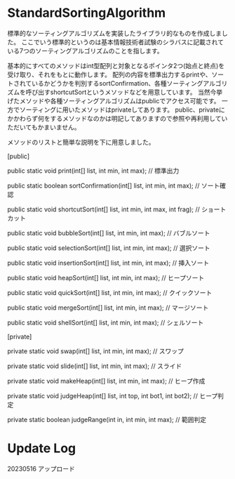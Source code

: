 # StandardSortingAlgorithm
標準的なソーティングアルゴリズムを実装したライブラリ的なものを作成しました。
ここでいう標準的というのは基本情報技術者試験のシラバスに記載されている7つのソーティングアルゴリズムのことを指します。

基本的にすべてのメソッドはint型配列と対象となるポインタ2つ(始点と終点)を受け取り、それをもとに動作します。
配列の内容を標準出力するprintや、ソートされているかどうかを判別するsortConfirmation、各種ソーティングアルゴリズムを呼び出すshortcutSortというメソッドなどを用意しています。
当然今挙げたメソッドや各種ソーティングアルゴリズムはpublicでアクセス可能です。
一方でソーティングに用いたメソッドはprivateしてあります。
public、privateにかかわらず何をするメソッドなのかは明記してありますので参照や再利用していただいてもかまいません。

メソッドのリストと簡単な説明を下に用意しました。

[public]

public static void print(int[] list, int min, int max); // 標準出力

public static boolean sortConfirmation(int[] list, int min, int max); // ソート確認

public static void shortcutSort(int[] list, int min, int max, int frag); // ショートカット

public static void bubbleSort(int[] list, int min, int max); // バブルソート

public static void selectionSort(int[] list, int min, int max); // 選択ソート

public static void insertionSort(int[] list, int min, int max); // 挿入ソート

public static void heapSort(int[] list, int min, int max); // ヒープソート

public static void quickSort(int[] list, int min, int max); // クイックソート

public static void mergeSort(int[] list, int min, int max); // マージソート

public static void shellSort(int[] list, int min, int max); // シェルソート

[private]

private static void swap(int[] list, int min, int max); // スワップ

private static void slide(int[] list, int min, int max); // スライド

private static void makeHeap(int[] list, int min, int max); // ヒープ作成

private static void judgeHeap(int[] list, int top, int bot1, int bot2); // ヒープ判定

private static boolean judgeRange(int in, int min, int max); // 範囲判定

# Update Log
20230516 アップロード
